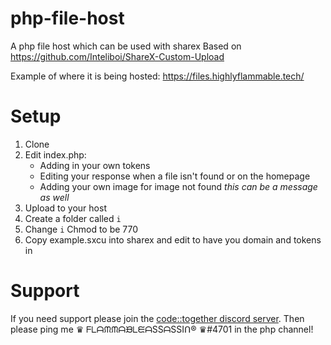 # php-file-host
A php file host which can be used with sharex
Based on https://github.com/Inteliboi/ShareX-Custom-Upload

Example of where it is being hosted:
https://files.highlyflammable.tech/

# Setup
1. Clone
2. Edit index.php:
   * Adding in your own tokens
   * Editing your response when a file isn't found or on the homepage
   * Adding your own image for image not found _this can be a message as well_
3. Upload to your host
4. Create a folder called `i`
5. Change `i` Chmod to be 770
6. Copy example.sxcu into sharex and edit to have you domain and tokens in

# Support
If you need support please join the [code::together discord server](https://together.codes/discord).
Then please ping me ♛ ᖴᒪᗩᙏᙏᗩᙖᒪᙓᗩSSᗩSSIᑎ® ♛#4701 in the php channel!
